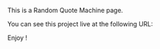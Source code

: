 This is a Random Quote Machine page.

You can see this project live at the following URL:



Enjoy !
